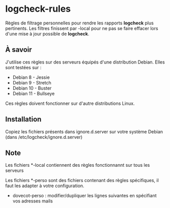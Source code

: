 # logcheck-rules

Règles de filtrage personnelles pour rendre les rapports **logcheck** plus pertinents.
Les filtres finissent par -local pour ne pas se faire effacer lors d'une mise à jour possible de **logcheck**.

## À savoir

J'utilise ces règles sur des serveurs équipés d'une distribution Debian.
Elles sont testées sur :
* Debian 8 - Jessie
* Debian 9 - Stretch
* Debian 10 - Buster
* Debian 11 - Bullseye

Ces règles doivent fonctionner sur d'autre distributions Linux.

## Installation

Copiez les fichiers présents dans ignore.d.server sur votre système Debian (dans /etc/logcheck/ignore.d.server)

## Note

Les fichiers *-local contiennent des règles fonctionnannt sur tous les serveurs

Les fichiers *-perso sont des fichiers contenant des règles spécifiques, il faut les adapter à votre configuration.  

* dovecot-perso : modifier/dupliquer les lignes suivantes en spécifiant vos adresses mails
